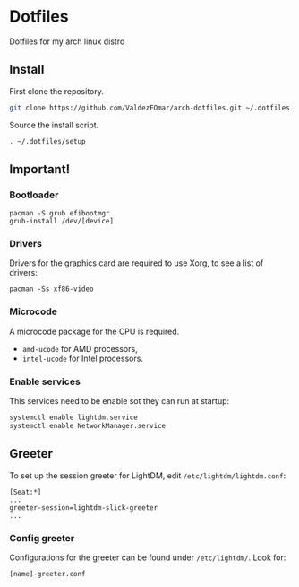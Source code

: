 # Dotfiles

Dotfiles for my arch linux distro

## Install

First clone the repository.

```sh
git clone https://github.com/ValdezFOmar/arch-dotfiles.git ~/.dotfiles
```

Source the install script.
```sh
. ~/.dotfiles/setup
```

## Important!

### Bootloader

    pacman -S grub efibootmgr
    grub-install /dev/[device]

### Drivers

Drivers for the graphics card are required to use Xorg, to see a list of drivers:

    pacman -Ss xf86-video

### Microcode

A microcode package for the CPU is required.

- `amd-ucode` for AMD processors,
- `intel-ucode` for Intel processors.

### Enable services

This services need to be enable sot they can run at startup:

```sh
systemctl enable lightdm.service
systemctl enable NetworkManager.service
```

## Greeter

To set up the session greeter for LightDM, edit 
`/etc/lightdm/lightdm.conf`:

    [Seat:*]
    ...
    greeter-session=lightdm-slick-greeter
    ...


### Config greeter

Configurations for the greeter can be found under 
`/etc/lightdm/`. Look for:

    [name]-greeter.conf